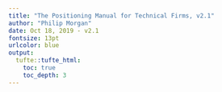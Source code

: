 ```yaml
---
title: "The Positioning Manual for Technical Firms, v2.1"
author: "Philip Morgan"
date: Oct 18, 2019 - v2.1
fontsize: 13pt
urlcolor: blue
output:
  tufte::tufte_html:
    toc: true
    toc_depth: 3
---
```

